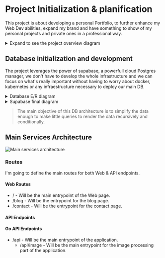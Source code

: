 # Project Initialization & planification

This project is about developing a personal Portfolio, to further enhance my Web Dev abilities, expand my brand and have something to show of my personal projects and private ones in a professional way.

<details>
    <summary> Expand to see the project overview diagram</summary>
    <picture>
        <img src="" alt="Image of the Overview"/>
    </picture>
</details>

## Database initialization and development

The project leverages the power of supabase, a powerfull cloud Postgres manager, we don't have to develop the whole infrastructure and we can focus on what's really important without having to worry about docker, kubernetes or any infraestructure necessary to deploy our main DB.

<details>
    <summary> Database E/R diagram </summary>
    <picture>
        <img src="./docs/PortfolioDB.png" alt="Database infraestructure"/>
    </picture>
</details>

<details>
    <summary> Supabase final diagram </summary>
    <picture>
        <img src="./docs/Schema1.png" alt="Supabase screencapture 1"/>
    </picture>
    <picture>
        <img src="./docs/Schema2.png" alt="Supabase screencapture 2"/>
    </picture>
</details>

> The main objective of this DB architecture is to simplify the data enough to make little queries to render the data recursively and conditionally.

## Main Services Architecture

![Main services architecture]()

### Routes

I'm going to define the main routes for both Web & API endpoints.

#### Web Routes

* / - Will be the main entrypoint of the Web page.
* /blog - Will be the entrypoint for the blog page.
* /contact - Will be the entrypoint for the contact page.

#### API Endpoints

#### Go API Endpoints

* /api - Will be the main entrypoint of the application.
  * /api/image - Will be the main entrypoint for the image processing part of the application.
